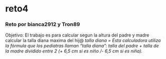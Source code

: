 # reto4

### Reto por bianca2912 y Tron89

Objetivo: El trabajo es para calcular segun la altura del padre y madre calcular la talla diana maxima del hij@
*talla diana = Esta calculadora utiliza la fórmula que los pediatras llaman “talla diana”: talla del padre + talla de la madre dividido entre 2 (+ 6,5 cm si es niño /- 6,5 cm si es niña).*
